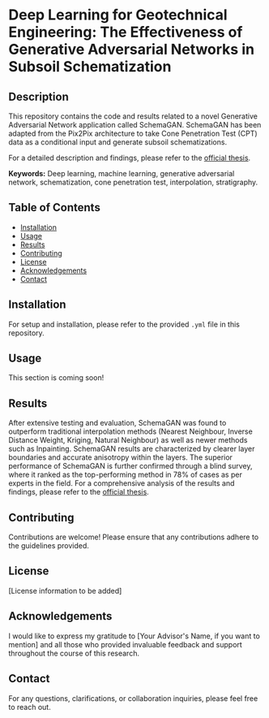 
# Deep Learning for Geotechnical Engineering: The Effectiveness of Generative Adversarial Networks in Subsoil Schematization

## Description

This repository contains the code and results related to a novel Generative Adversarial Network application called SchemaGAN. SchemaGAN has been adapted from the Pix2Pix architecture to take Cone Penetration Test (CPT) data as a conditional input and generate subsoil schematizations.

For a detailed description and findings, please refer to the [official thesis](https://repository.tudelft.nl/islandora/object/uuid:c18cb6cf-3574-484d-aacc-dabd882341de?collection=education).

**Keywords:** Deep learning, machine learning, generative adversarial network, schematization, cone penetration test, interpolation, stratigraphy.

## Table of Contents

- [Installation](#installation)
- [Usage](#usage)
- [Results](#results)
- [Contributing](#contributing)
- [License](#license)
- [Acknowledgements](#acknowledgements)
- [Contact](#contact)

## Installation

For setup and installation, please refer to the provided `.yml` file in this repository.

## Usage

This section is coming soon!

## Results

After extensive testing and evaluation, SchemaGAN was found to outperform traditional interpolation methods (Nearest Neighbour, Inverse Distance Weight, Kriging, Natural Neighbour) as well as newer methods such as Inpainting. SchemaGAN results are characterized by clearer layer boundaries and accurate anisotropy within the layers. The superior performance of SchemaGAN is further confirmed through a blind survey, where it ranked as the top-performing method in 78% of cases as per experts in the field. For a comprehensive analysis of the results and findings, please refer to the [official thesis](https://repository.tudelft.nl/islandora/object/uuid:c18cb6cf-3574-484d-aacc-dabd882341de?collection=education).

## Contributing

Contributions are welcome! Please ensure that any contributions adhere to the guidelines provided.

## License

[License information to be added]

## Acknowledgements

I would like to express my gratitude to [Your Advisor's Name, if you want to mention] and all those who provided invaluable feedback and support throughout the course of this research.

## Contact

For any questions, clarifications, or collaboration inquiries, please feel free to reach out.
